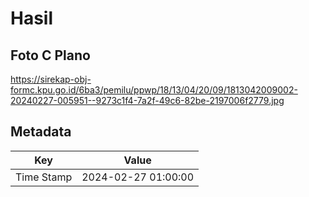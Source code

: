 # Hasil

## Foto C Plano

https://sirekap-obj-formc.kpu.go.id/6ba3/pemilu/ppwp/18/13/04/20/09/1813042009002-20240227-005951--9273c1f4-7a2f-49c6-82be-2197006f2779.jpg


## Metadata

| Key        | Value               |
| ---------- | ------------------- |
| Time Stamp | 2024-02-27 01:00:00 |



